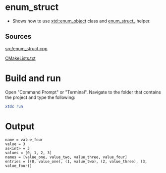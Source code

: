 # enum_struct

* Shows how to use [xtd::enum_object](https://codedocs.xyz/gammasoft71/xtd/classxtd_1_1enum__object.html) class and [enum_struct_](https://codedocs.xyz/gammasoft71/xtd/classxtd_1_1enum__object.html) helper.


## Sources

[src/enum_struct.cpp](src/enum_struct.cpp)

[CMakeLists.txt](CMakeLists.txt)

# Build and run

Open "Command Prompt" or "Terminal". Navigate to the folder that contains the project and type the following:

```cmake
xtdc run
```

# Output

```
name = value_four
value = 3
as<int> = 3
values = [0, 1, 2, 3]
names = [value_one, value_two, value_three, value_four]
entries = [(0, value_one), (1, value_two), (2, value_three), (3, value_four)]
```
